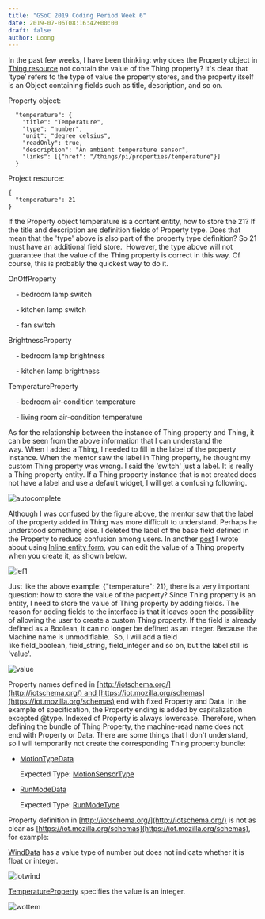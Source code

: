 ```yaml
---
title: "GSoC 2019 Coding Period Week 6"
date: 2019-07-06T08:16:42+00:00
draft: false 
author: Loong
---
```


[//]: # ( UUID: 30bafe41-23c2-4611-a564-672a153de601 )
[//]: # ( Title: GSoC 2019 Coding Period Week 6 )
[//]: # ( Created: 2019-07-06T08:16:42+00:00 )

In the past few weeks, I have been thinking: why does the Property object in [Thing resource](https://iot.mozilla.org/wot/#thing-resource) not contain the value of the Thing property? It's clear that ‘type’ refers to the type of value the property stores, and the property itself is an Object containing fields such as title, description, and so on.

Property object:

```
  "temperature": {
    "title": "Temperature",
    "type": "number",
    "unit": "degree celsius",
    "readOnly": true,
    "description": "An ambient temperature sensor",
    "links": [{"href": "/things/pi/properties/temperature"}]
  }
```

Project resource:

```
{
  "temperature": 21
}
```

If the Property object temperature is a content entity, how to store the 21? If the title and description are definition fields of Property type. Does that mean that the 'type' above is also part of the property type definition? So 21 must have an additional field store.  However, the type above will not guarantee that the value of the Thing property is correct in this way. Of course, this is probably the quickest way to do it.

OnOffProperty

    \- bedroom lamp switch

    \- kitchen lamp switch

    \- fan switch

BrightnessProperty

    - bedroom lamp brightness

    - kitchen lamp brightness

TemperatureProperty

    - bedroom air-condition temperature

    - living room air-condition temperature

As for the relationship between the instance of Thing property and Thing, it can be seen from the above information that I can understand the way. When I added a Thing, I needed to fill in the label of the property instance. When the mentor saw the label in Thing property, he thought my custom Thing property was wrong. I said the ‘switch' just a label. It is really a Thing property entity. If a Thing property instance that is not created does not have a label and use a default widget, I will get a confusing following.

![autocomplete](/images/123_0.png)

Although I was confused by the figure above, the mentor saw that the label of the property added in Thing was more difficult to understand. Perhaps he understood something else. I deleted the label of the base field defined in the Property to reduce confusion among users. In another [post](https://longxianwen.net/gsoc-2019-coding-period-week-5) I wrote about using [Inline entity form](https://www.drupal.org/project/inline_entity_form), you can edit the value of a Thing property when you create it, as shown below.

![ief1](/images/ief1.png)

Just like the above example: {"temperature": 21}, there is a very important question: how to store the value of the property? Since Thing property is an entity, I need to store the value of Thing property by adding fields. The reason for adding fields to the interface is that it leaves open the possibility of allowing the user to create a custom Thing property. If the field is already defined as a Boolean, it can no longer be defined as an integer. Because the Machine name is unmodifiable.  So, I will add a field like field\_boolean, field\_string, field\_integer and so on, but the label still is 'value'.

![value](/images/value.png)

Property names defined in [http://iotschema.org/](http://iotschema.org/) and [https://iot.mozilla.org/schemas](https://iot.mozilla.org/schemas) end with fixed Property and Data. In the example of specification, the Property ending is added by capitalization excepted @type. Indexed of Property is always lowercase. Therefore, when defining the bundle of Thing Property, the machine-read name does not end with Property or Data. There are some things that I don't understand, so I will temporarily not create the corresponding Thing property bundle:

- [MotionTypeData](http://iotschema.org/MotionTypeData)


     Expected Type: [MotionSensorType](http://iotschema.org/MotionSensorType)
- [RunModeData](http://iotschema.org/RunModeData)


     Expected Type: [RunModeType](http://iotschema.org/RunModeType)

Property definition in [http://iotschema.org/](http://iotschema.org/) is not as clear as [https://iot.mozilla.org/schemas](https://iot.mozilla.org/schemas), for example:

[WindData](http://iotschema.org/WindData) has a value type of number but does not indicate whether it is float or integer.

![iotwind](/images/iotwindata.png)

[TemperatureProperty](https://iot.mozilla.org/schemas/#TemperatureProperty) specifies the value is an integer.

![wottem](/images/wottem.png)